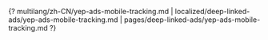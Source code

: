 {? multilang/zh-CN/yep-ads-mobile-tracking.md | localized/deep-linked-ads/yep-ads-mobile-tracking.md | pages/deep-linked-ads/yep-ads-mobile-tracking.md ?}
